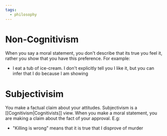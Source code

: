 ```yaml
---
tags:
  - philosophy
---
```

# Non-Cognitivism
When you say a moral statement, you don't describe that its true you feel it, rather you show that you have this preference. 
For example:
- I eat a tub of ice-cream. I don't explicitly tell you I like it, but you can infer that I do because I am showing 
# Subjectivisim
You make a factual claim about your attitudes. 
Subjectivism is a [[Cognitivism|Cognitivists]] view.
When you make a moral statement, you are making a claim about the fact of your approval.
E.g:
- "Killing is wrong" means that it is true that I disprove of murder
